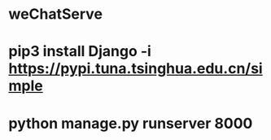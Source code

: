 # weChatServe
# pip3 install Django -i https://pypi.tuna.tsinghua.edu.cn/simple
# python manage.py runserver 8000
